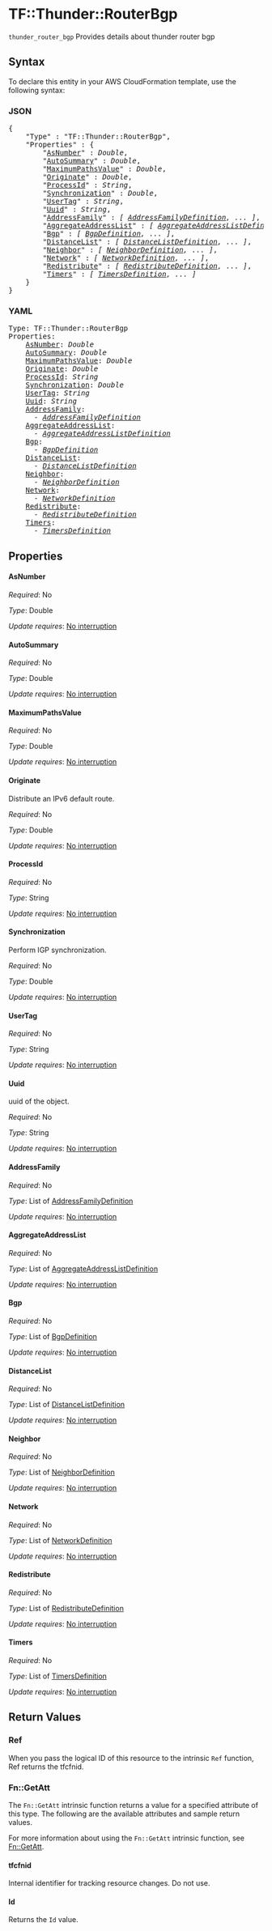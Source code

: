 # TF::Thunder::RouterBgp

`thunder_router_bgp` Provides details about thunder router bgp

## Syntax

To declare this entity in your AWS CloudFormation template, use the following syntax:

### JSON

<pre>
{
    "Type" : "TF::Thunder::RouterBgp",
    "Properties" : {
        "<a href="#asnumber" title="AsNumber">AsNumber</a>" : <i>Double</i>,
        "<a href="#autosummary" title="AutoSummary">AutoSummary</a>" : <i>Double</i>,
        "<a href="#maximumpathsvalue" title="MaximumPathsValue">MaximumPathsValue</a>" : <i>Double</i>,
        "<a href="#originate" title="Originate">Originate</a>" : <i>Double</i>,
        "<a href="#processid" title="ProcessId">ProcessId</a>" : <i>String</i>,
        "<a href="#synchronization" title="Synchronization">Synchronization</a>" : <i>Double</i>,
        "<a href="#usertag" title="UserTag">UserTag</a>" : <i>String</i>,
        "<a href="#uuid" title="Uuid">Uuid</a>" : <i>String</i>,
        "<a href="#addressfamily" title="AddressFamily">AddressFamily</a>" : <i>[ <a href="addressfamilydefinition.md">AddressFamilyDefinition</a>, ... ]</i>,
        "<a href="#aggregateaddresslist" title="AggregateAddressList">AggregateAddressList</a>" : <i>[ <a href="aggregateaddresslistdefinition.md">AggregateAddressListDefinition</a>, ... ]</i>,
        "<a href="#bgp" title="Bgp">Bgp</a>" : <i>[ <a href="bgpdefinition.md">BgpDefinition</a>, ... ]</i>,
        "<a href="#distancelist" title="DistanceList">DistanceList</a>" : <i>[ <a href="distancelistdefinition.md">DistanceListDefinition</a>, ... ]</i>,
        "<a href="#neighbor" title="Neighbor">Neighbor</a>" : <i>[ <a href="neighbordefinition.md">NeighborDefinition</a>, ... ]</i>,
        "<a href="#network" title="Network">Network</a>" : <i>[ <a href="networkdefinition.md">NetworkDefinition</a>, ... ]</i>,
        "<a href="#redistribute" title="Redistribute">Redistribute</a>" : <i>[ <a href="redistributedefinition.md">RedistributeDefinition</a>, ... ]</i>,
        "<a href="#timers" title="Timers">Timers</a>" : <i>[ <a href="timersdefinition.md">TimersDefinition</a>, ... ]</i>
    }
}
</pre>

### YAML

<pre>
Type: TF::Thunder::RouterBgp
Properties:
    <a href="#asnumber" title="AsNumber">AsNumber</a>: <i>Double</i>
    <a href="#autosummary" title="AutoSummary">AutoSummary</a>: <i>Double</i>
    <a href="#maximumpathsvalue" title="MaximumPathsValue">MaximumPathsValue</a>: <i>Double</i>
    <a href="#originate" title="Originate">Originate</a>: <i>Double</i>
    <a href="#processid" title="ProcessId">ProcessId</a>: <i>String</i>
    <a href="#synchronization" title="Synchronization">Synchronization</a>: <i>Double</i>
    <a href="#usertag" title="UserTag">UserTag</a>: <i>String</i>
    <a href="#uuid" title="Uuid">Uuid</a>: <i>String</i>
    <a href="#addressfamily" title="AddressFamily">AddressFamily</a>: <i>
      - <a href="addressfamilydefinition.md">AddressFamilyDefinition</a></i>
    <a href="#aggregateaddresslist" title="AggregateAddressList">AggregateAddressList</a>: <i>
      - <a href="aggregateaddresslistdefinition.md">AggregateAddressListDefinition</a></i>
    <a href="#bgp" title="Bgp">Bgp</a>: <i>
      - <a href="bgpdefinition.md">BgpDefinition</a></i>
    <a href="#distancelist" title="DistanceList">DistanceList</a>: <i>
      - <a href="distancelistdefinition.md">DistanceListDefinition</a></i>
    <a href="#neighbor" title="Neighbor">Neighbor</a>: <i>
      - <a href="neighbordefinition.md">NeighborDefinition</a></i>
    <a href="#network" title="Network">Network</a>: <i>
      - <a href="networkdefinition.md">NetworkDefinition</a></i>
    <a href="#redistribute" title="Redistribute">Redistribute</a>: <i>
      - <a href="redistributedefinition.md">RedistributeDefinition</a></i>
    <a href="#timers" title="Timers">Timers</a>: <i>
      - <a href="timersdefinition.md">TimersDefinition</a></i>
</pre>

## Properties

#### AsNumber

_Required_: No

_Type_: Double

_Update requires_: [No interruption](https://docs.aws.amazon.com/AWSCloudFormation/latest/UserGuide/using-cfn-updating-stacks-update-behaviors.html#update-no-interrupt)

#### AutoSummary

_Required_: No

_Type_: Double

_Update requires_: [No interruption](https://docs.aws.amazon.com/AWSCloudFormation/latest/UserGuide/using-cfn-updating-stacks-update-behaviors.html#update-no-interrupt)

#### MaximumPathsValue

_Required_: No

_Type_: Double

_Update requires_: [No interruption](https://docs.aws.amazon.com/AWSCloudFormation/latest/UserGuide/using-cfn-updating-stacks-update-behaviors.html#update-no-interrupt)

#### Originate

Distribute an IPv6 default route.

_Required_: No

_Type_: Double

_Update requires_: [No interruption](https://docs.aws.amazon.com/AWSCloudFormation/latest/UserGuide/using-cfn-updating-stacks-update-behaviors.html#update-no-interrupt)

#### ProcessId

_Required_: No

_Type_: String

_Update requires_: [No interruption](https://docs.aws.amazon.com/AWSCloudFormation/latest/UserGuide/using-cfn-updating-stacks-update-behaviors.html#update-no-interrupt)

#### Synchronization

Perform IGP synchronization.

_Required_: No

_Type_: Double

_Update requires_: [No interruption](https://docs.aws.amazon.com/AWSCloudFormation/latest/UserGuide/using-cfn-updating-stacks-update-behaviors.html#update-no-interrupt)

#### UserTag

_Required_: No

_Type_: String

_Update requires_: [No interruption](https://docs.aws.amazon.com/AWSCloudFormation/latest/UserGuide/using-cfn-updating-stacks-update-behaviors.html#update-no-interrupt)

#### Uuid

uuid of the object.

_Required_: No

_Type_: String

_Update requires_: [No interruption](https://docs.aws.amazon.com/AWSCloudFormation/latest/UserGuide/using-cfn-updating-stacks-update-behaviors.html#update-no-interrupt)

#### AddressFamily

_Required_: No

_Type_: List of <a href="addressfamilydefinition.md">AddressFamilyDefinition</a>

_Update requires_: [No interruption](https://docs.aws.amazon.com/AWSCloudFormation/latest/UserGuide/using-cfn-updating-stacks-update-behaviors.html#update-no-interrupt)

#### AggregateAddressList

_Required_: No

_Type_: List of <a href="aggregateaddresslistdefinition.md">AggregateAddressListDefinition</a>

_Update requires_: [No interruption](https://docs.aws.amazon.com/AWSCloudFormation/latest/UserGuide/using-cfn-updating-stacks-update-behaviors.html#update-no-interrupt)

#### Bgp

_Required_: No

_Type_: List of <a href="bgpdefinition.md">BgpDefinition</a>

_Update requires_: [No interruption](https://docs.aws.amazon.com/AWSCloudFormation/latest/UserGuide/using-cfn-updating-stacks-update-behaviors.html#update-no-interrupt)

#### DistanceList

_Required_: No

_Type_: List of <a href="distancelistdefinition.md">DistanceListDefinition</a>

_Update requires_: [No interruption](https://docs.aws.amazon.com/AWSCloudFormation/latest/UserGuide/using-cfn-updating-stacks-update-behaviors.html#update-no-interrupt)

#### Neighbor

_Required_: No

_Type_: List of <a href="neighbordefinition.md">NeighborDefinition</a>

_Update requires_: [No interruption](https://docs.aws.amazon.com/AWSCloudFormation/latest/UserGuide/using-cfn-updating-stacks-update-behaviors.html#update-no-interrupt)

#### Network

_Required_: No

_Type_: List of <a href="networkdefinition.md">NetworkDefinition</a>

_Update requires_: [No interruption](https://docs.aws.amazon.com/AWSCloudFormation/latest/UserGuide/using-cfn-updating-stacks-update-behaviors.html#update-no-interrupt)

#### Redistribute

_Required_: No

_Type_: List of <a href="redistributedefinition.md">RedistributeDefinition</a>

_Update requires_: [No interruption](https://docs.aws.amazon.com/AWSCloudFormation/latest/UserGuide/using-cfn-updating-stacks-update-behaviors.html#update-no-interrupt)

#### Timers

_Required_: No

_Type_: List of <a href="timersdefinition.md">TimersDefinition</a>

_Update requires_: [No interruption](https://docs.aws.amazon.com/AWSCloudFormation/latest/UserGuide/using-cfn-updating-stacks-update-behaviors.html#update-no-interrupt)

## Return Values

### Ref

When you pass the logical ID of this resource to the intrinsic `Ref` function, Ref returns the tfcfnid.

### Fn::GetAtt

The `Fn::GetAtt` intrinsic function returns a value for a specified attribute of this type. The following are the available attributes and sample return values.

For more information about using the `Fn::GetAtt` intrinsic function, see [Fn::GetAtt](https://docs.aws.amazon.com/AWSCloudFormation/latest/UserGuide/intrinsic-function-reference-getatt.html).

#### tfcfnid

Internal identifier for tracking resource changes. Do not use.

#### Id

Returns the <code>Id</code> value.

